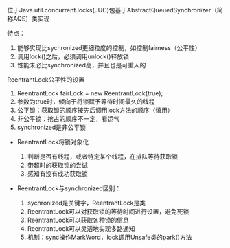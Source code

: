 位于Java.util.concurrent.locks(JUC)包基于AbstractQueuedSynchronizer（简称AQS）类实现

特点：

1. 能够实现比sychronized更细粒度的控制，如控制fairness（公平性）
2. 调用lock()之后，必须调用unlock()释放锁
3. 性能未必比synchronized高，并且也是可重入的

ReentrantLock公平性的设置

1. ReentrantLock fairLock = new ReentrantLock(true);
2. 参数为true时，倾向于将锁赋予等待时间最久的线程
3. 公平锁：获取锁的顺序按先后调用lock方法的顺序（慎用）
4. 非公平锁：抢占的顺序不一定，看运气
5. synchronized是非公平锁

- ReentrantLock将锁对象化
  1. 判断是否有线程，或者特定某个线程，在排队等待获取锁
  2. 带超时的获取锁的尝试
  3. 感知有没有成功获取锁

- ReentrantLock与synchronized区别：
  1. sychronized是关键字，ReentrantLock是类
  2. ReentrantLock可以对获取锁的等待时间进行设置，避免死锁
  3. ReentrantLock可以获取各种锁的信息
  4. ReentrantLock可以灵活地实现多路通知
  5. 机制：sync操作MarkWord，lock调用Unsafe类的park()方法

